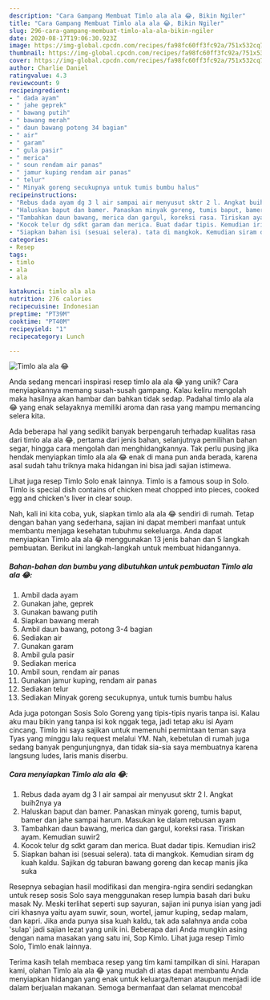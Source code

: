 ```yaml
---
description: "Cara Gampang Membuat Timlo ala ala 😂, Bikin Ngiler"
title: "Cara Gampang Membuat Timlo ala ala 😂, Bikin Ngiler"
slug: 296-cara-gampang-membuat-timlo-ala-ala-bikin-ngiler
date: 2020-08-17T19:06:30.923Z
image: https://img-global.cpcdn.com/recipes/fa98fc60ff3fc92a/751x532cq70/timlo-ala-ala-😂-foto-resep-utama.jpg
thumbnail: https://img-global.cpcdn.com/recipes/fa98fc60ff3fc92a/751x532cq70/timlo-ala-ala-😂-foto-resep-utama.jpg
cover: https://img-global.cpcdn.com/recipes/fa98fc60ff3fc92a/751x532cq70/timlo-ala-ala-😂-foto-resep-utama.jpg
author: Charlie Daniel
ratingvalue: 4.3
reviewcount: 9
recipeingredient:
- " dada ayam"
- " jahe geprek"
- " bawang putih"
- " bawang merah"
- " daun bawang potong 34 bagian"
- " air"
- " garam"
- " gula pasir"
- " merica"
- " soun rendam air panas"
- " jamur kuping rendam air panas"
- " telur"
- " Minyak goreng secukupnya untuk tumis bumbu halus"
recipeinstructions:
- "Rebus dada ayam dg 3 l air sampai air menyusut sktr 2 l. Angkat buih2nya ya"
- "Haluskan baput dan bamer. Panaskan minyak goreng, tumis baput, bamer dan jahe sampai harum. Masukan ke dalam rebusan ayam"
- "Tambahkan daun bawang, merica dan gargul, koreksi rasa. Tiriskan ayam. Kemudian suwir2"
- "Kocok telur dg sdkt garam dan merica. Buat dadar tipis. Kemudian iris2"
- "Siapkan bahan isi (sesuai selera). tata di mangkok. Kemudian siram dg kuah kaldu. Sajikan dg taburan bawang goreng dan kecap manis jika suka"
categories:
- Resep
tags:
- timlo
- ala
- ala

katakunci: timlo ala ala 
nutrition: 276 calories
recipecuisine: Indonesian
preptime: "PT39M"
cooktime: "PT40M"
recipeyield: "1"
recipecategory: Lunch

---
```



![Timlo ala ala 😂](https://img-global.cpcdn.com/recipes/fa98fc60ff3fc92a/751x532cq70/timlo-ala-ala-😂-foto-resep-utama.jpg)

Anda sedang mencari inspirasi resep timlo ala ala 😂 yang unik? Cara menyiapkannya memang susah-susah gampang. Kalau keliru mengolah maka hasilnya akan hambar dan bahkan tidak sedap. Padahal timlo ala ala 😂 yang enak selayaknya memiliki aroma dan rasa yang mampu memancing selera kita.

Ada beberapa hal yang sedikit banyak berpengaruh terhadap kualitas rasa dari timlo ala ala 😂, pertama dari jenis bahan, selanjutnya pemilihan bahan segar, hingga cara mengolah dan menghidangkannya. Tak perlu pusing jika hendak menyiapkan timlo ala ala 😂 enak di mana pun anda berada, karena asal sudah tahu triknya maka hidangan ini bisa jadi sajian istimewa.

Lihat juga resep Timlo Solo enak lainnya. Timlo is a famous soup in Solo. Timlo is special dish contains of chicken meat chopped into pieces, cooked egg and chicken&#39;s liver in clear soup.


Nah, kali ini kita coba, yuk, siapkan timlo ala ala 😂 sendiri di rumah. Tetap dengan bahan yang sederhana, sajian ini dapat memberi manfaat untuk membantu menjaga kesehatan tubuhmu sekeluarga. Anda dapat menyiapkan Timlo ala ala 😂 menggunakan 13 jenis bahan dan 5 langkah pembuatan. Berikut ini langkah-langkah untuk membuat hidangannya.

<!--inarticleads1-->

##### Bahan-bahan dan bumbu yang dibutuhkan untuk pembuatan Timlo ala ala 😂:

1. Ambil  dada ayam
1. Gunakan  jahe, geprek
1. Gunakan  bawang putih
1. Siapkan  bawang merah
1. Ambil  daun bawang, potong 3-4 bagian
1. Sediakan  air
1. Gunakan  garam
1. Ambil  gula pasir
1. Sediakan  merica
1. Ambil  soun, rendam air panas
1. Gunakan  jamur kuping, rendam air panas
1. Sediakan  telur
1. Sediakan  Minyak goreng secukupnya, untuk tumis bumbu halus


Ada juga potongan Sosis Solo Goreng yang tipis-tipis nyaris tanpa isi. Kalau aku mau bikin yang tanpa isi kok nggak tega, jadi tetap aku isi Ayam cincang. Timlo ini saya sajikan untuk memenuhi permintaan teman saya Tyas yang minggu lalu request melalui YM. Nah, kebetulan di rumah juga sedang banyak pengunjungnya, dan tidak sia-sia saya membuatnya karena langsung ludes, laris manis diserbu. 

<!--inarticleads2-->

##### Cara menyiapkan Timlo ala ala 😂:

1. Rebus dada ayam dg 3 l air sampai air menyusut sktr 2 l. Angkat buih2nya ya
1. Haluskan baput dan bamer. Panaskan minyak goreng, tumis baput, bamer dan jahe sampai harum. Masukan ke dalam rebusan ayam
1. Tambahkan daun bawang, merica dan gargul, koreksi rasa. Tiriskan ayam. Kemudian suwir2
1. Kocok telur dg sdkt garam dan merica. Buat dadar tipis. Kemudian iris2
1. Siapkan bahan isi (sesuai selera). tata di mangkok. Kemudian siram dg kuah kaldu. Sajikan dg taburan bawang goreng dan kecap manis jika suka


Resepnya sebagian hasil modifikasi dan mengira-ngira sendiri sedangkan untuk resep sosis Solo saya menggunakan resep lumpia basah dari buku masak Ny. Meski terlihat seperti sup sayuran, sajian ini punya isian yang jadi ciri khasnya yaitu ayam suwir, soun, wortel, jamur kuping, sedap malam, dan kapri. Jika anda punya sisa kuah kaldu, tak ada salahnya anda coba &#39;sulap&#39; jadi sajian lezat yang unik ini. Beberapa dari Anda mungkin asing dengan nama masakan yang satu ini, Sop Kimlo. Lihat juga resep Timlo Solo, Timlo enak lainnya. 

Terima kasih telah membaca resep yang tim kami tampilkan di sini. Harapan kami, olahan Timlo ala ala 😂 yang mudah di atas dapat membantu Anda menyiapkan hidangan yang enak untuk keluarga/teman ataupun menjadi ide dalam berjualan makanan. Semoga bermanfaat dan selamat mencoba!
